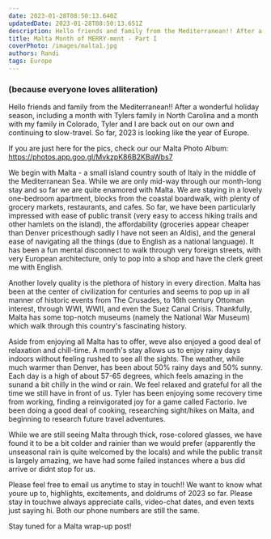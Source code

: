 ```yaml
---
date: 2023-01-28T08:50:13.640Z 
updatedDate: 2023-01-28T08:50:13.651Z
description: Hello friends and family from the Mediterranean!! After a wonderful holiday season, including a month with Tyler’s family in North Carolina and a month with my family in Colorado, Tyler and I are back out on our own and continuing to slow-travel. So far, 2023 is looking like the year of Europe.
title: Malta Month of MERRY-ment - Part I
coverPhoto: /images/malta1.jpg
authors: Randi
tags: Europe
---
```

### (because everyone loves alliteration)



Hello friends and family from the Mediterranean!! After a wonderful holiday season, including a month with Tylers family in North Carolina and a month with my family in Colorado, Tyler and I are back out on our own and continuing to slow-travel. So far, 2023 is looking like the year of Europe.



If you are just here for the pics, check our our Malta Photo Album: <https://photos.app.goo.gl/MvkzpK86B2KBaWbs7>

We begin with Malta - a small island country south of Italy in the middle of the Mediterranean Sea. While we are only mid-way through our month-long stay and so far we are quite enamored with Malta. We are staying in a lovely one-bedroom apartment, blocks from the coastal boardwalk, with plenty of grocery markets, restaurants, and cafes. So far, we have been particularly impressed with ease of public transit (very easy to access hiking trails and other hamlets on the island), the affordability (groceries appear cheaper than Denver pricesthough sadly I have not seen an Aldis), and the general ease of navigating all the things (due to English as a national language). It has been a fun mental disconnect to walk through very foreign streets, with very European architecture, only to pop into a shop and have the clerk greet me with English.



Another lovely quality is the plethora of history in every direction. Malta has been at the center of civilization for centuries and seems to pop up in all manner of historic events from The Crusades, to 16th century Ottoman interest, through WWI, WWII, and even the Suez Canal Crisis. Thankfully, Malta has some top-notch museums (namely the National War Museum) which walk through this country's fascinating history.



Aside from enjoying all Malta has to offer, weve also enjoyed a good deal of relaxation and chill-time. A month's stay allows us to enjoy rainy days indoors without feeling rushed to see all the sights. The weather, while much warmer than Denver, has been about 50% rainy days and 50% sunny. Each day is a high of about 57-65 degrees, which feels amazing in the sunand a bit chilly in the wind or rain. We feel relaxed and grateful for all the time we still have in front of us. Tyler has been enjoying some recovery time from working, finding a reinvigorated joy for a game called Factorio. Ive been doing a good deal of cooking, researching sight/hikes on Malta, and beginning to research future travel adventures.



While we are still seeing Malta through thick, rose-colored glasses, we have found it to be a bit colder and rainier than we would prefer (apparently the unseasonal rain is quite welcomed by the locals) and while the public transit is largely amazing, we have had some failed instances where a bus did arrive or didnt stop for us.



Please feel free to email us anytime to stay in touch!! We want to know what youre up to, highlights, excitements, and doldrums of 2023 so far. Please stay in touchwe always appreciate calls, video-chat dates, and even texts just saying hi. Both our phone numbers are still the same.



Stay tuned for a Malta wrap-up post!